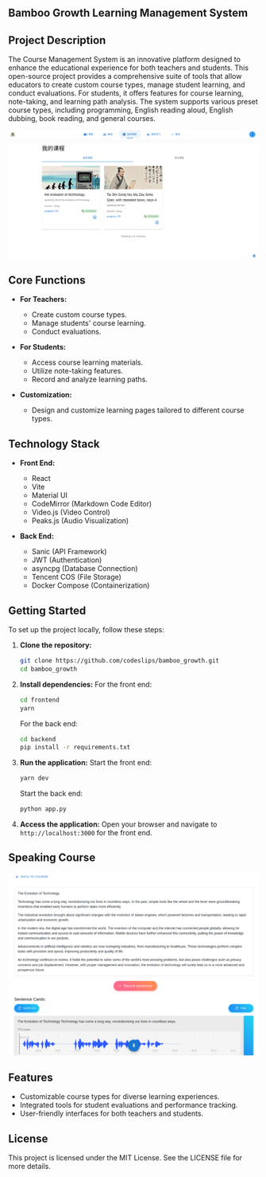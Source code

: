 ## Bamboo Growth Learning Management System

## Project Description
The Course Management System is an innovative platform designed to enhance the educational experience for both teachers and students. This open-source project provides a comprehensive suite of tools that allow educators to create custom course types, manage student learning, and conduct evaluations. For students, it offers features for course learning, note-taking, and learning path analysis. The system supports various preset course types, including programming, English reading aloud, English dubbing, book reading, and general courses.

![Home Page](./docs/resources/home.png)

## Core Functions
- **For Teachers:**
  - Create custom course types.
  - Manage students' course learning.
  - Conduct evaluations.

- **For Students:**
  - Access course learning materials.
  - Utilize note-taking features.
  - Record and analyze learning paths.

- **Customization:**
  - Design and customize learning pages tailored to different course types.

## Technology Stack
- **Front End:**
  - React
  - Vite
  - Material UI
  - CodeMirror (Markdown Code Editor)
  - Video.js (Video Control)
  - Peaks.js (Audio Visualization)

- **Back End:**
  - Sanic (API Framework)
  - JWT (Authentication)
  - asyncpg (Database Connection)
  - Tencent COS (File Storage)
  - Docker Compose (Containerization)

## Getting Started
To set up the project locally, follow these steps:

1. **Clone the repository:**
   ```bash
   git clone https://github.com/codeslips/bamboo_growth.git
   cd bamboo_growth
   ```

2. **Install dependencies:**
   For the front end:
   ```bash
   cd frontend
   yarn
   ```

   For the back end:
   ```bash
   cd backend
   pip install -r requirements.txt
   ```

3. **Run the application:**
   Start the front end:
   ```bash
   yarn dev
   ```

   Start the back end:
   ```bash
   python app.py
   ```

4. **Access the application:**
   Open your browser and navigate to `http://localhost:3000` for the front end.


## Speaking Course

![Speaking Course](./docs/resources/speaking.png)

## Features
- Customizable course types for diverse learning experiences.
- Integrated tools for student evaluations and performance tracking.
- User-friendly interfaces for both teachers and students.

## License
This project is licensed under the MIT License. See the LICENSE file for more details.